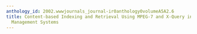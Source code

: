```yaml
---
anthology_id: 2002.wwwjournals_journal-ir0anthology0volumeA5A2.6
title: Content-based Indexing and Retrieval Using MPEG-7 and X-Query in Video Data
  Management Systems
---
```

